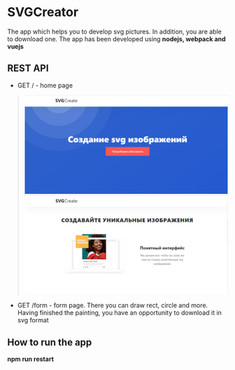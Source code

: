 # SVGCreator
The app which helps you to develop svg pictures. In addition, you are able to download one. The app has been developed using **nodejs, webpack and vuejs**

## REST API
* GET / - home page
>![alt text](https://github.com/ValValeria/VueJs_SVGCreator/blob/canvas/screen1.png?raw=true)
>![alt text](https://github.com/ValValeria/VueJs_SVGCreator/blob/canvas/screen2.png?raw=true)
* GET /form - form page. There you can draw rect, circle and more. Having finished the painting, you have an opportunity to download it in svg format

## How to run the app
**npm run restart**
